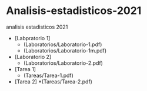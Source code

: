 # Analisis-estadisticos-2021
analisis estadisticos 2021

* [Labpratorio 1] 
  * (Laboratorios/Laboratorio-1.pdf)
  * (Laboratorios/Laboratorio-1m.pdf)
* [Laboratorio 2]
  * (Laboratorios/Laboratorio-2.pdf)
* [Tarea 1] 
  * (Tareas/Tarea-1.pdf)
* [Tarea 2] 
  *(Tareas/Tarea-2.pdf)
